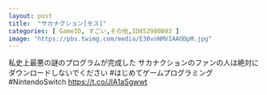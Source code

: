 ```yaml
---
layout: post
title:  "サカナクション[モス]"
categories: [ GameID, すごい,その他,ID852980803 ]
image: "https://pbs.twimg.com/media/E30vnNMVIAAODpM.jpg"
---
```

私史上最悪の謎のプログラムが完成した
サカナクションのファンの人は絶対にダウンロードしないでください #はじめてゲームプログラミング #NintendoSwitch https://t.co/JlA1aSgwwt
